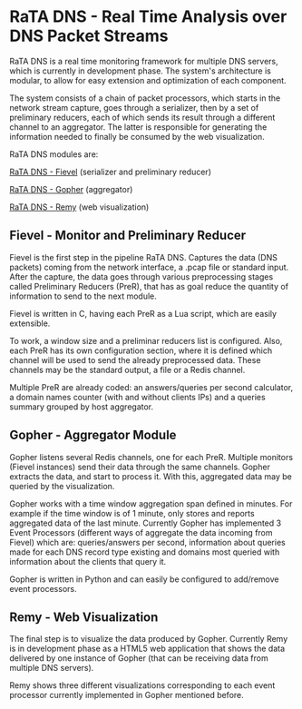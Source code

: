 # RaTA DNS - Real Time Analysis over DNS Packet Streams

RaTA DNS is a real time monitoring framework for multiple DNS servers, which is currently in development phase. The system's architecture is modular, to allow for easy extension and optimization of each component.

The system consists of a chain of packet processors, which starts in the network stream capture, goes through a serializer, then by a set of preliminary reducers, each of which sends its result through a different channel to an aggregator. The latter is responsible for generating the information needed to finally be consumed by the web visualization.

RaTA DNS modules are:

[RaTA DNS - Fievel](https://github.com/niclabs/ratadns-fievel) (serializer and preliminary reducer)

[RaTA DNS - Gopher](https://github.com/niclabs/ratadns-gopher) (aggregator)

[RaTA DNS - Remy](https://github.com/niclabs/ratadns-remy) (web visualization)

## Fievel - Monitor and Preliminary Reducer

Fievel is the first step in the pipeline RaTA DNS. Captures the data (DNS packets) coming from the network interface, a .pcap file or standard input. After the capture, the data goes through various preprocessing stages called Preliminary Reducers (PreR), that has as goal reduce the quantity of information to send to the next module.

Fievel is written in C, having each PreR as a Lua script, which are easily extensible.

To work, a window size and a preliminar reducers list is configured. Also, each PreR has its own configuration section, where it is defined which channel will be used to send the already preprocessed data. These channels may be the standard output, a file or a Redis channel.

Multiple PreR are already coded: an answers/queries per second calculator, a domain names counter (with and without clients IPs) and a queries summary grouped by host aggregator.

## Gopher - Aggregator Module

Gopher listens several Redis channels, one for each PreR. Multiple monitors (Fievel instances) send their data through the same channels. Gopher extracts the data, and start to process it. With this, aggregated data may be queried by the visualization.

Gopher works with a time window aggregation span defined in minutes. For example if the time window is of 1 minute, only stores and reports aggregated data of the last minute. Currently Gopher has implemented 3 Event Processors (different ways of aggregate the data incoming from Fievel) which are: queries/answers per second, information about queries made for each DNS record type existing and domains most queried with information about the clients that query it.

Gopher is written in Python and can easily be configured to add/remove event processors.

## Remy - Web Visualization

The final step is to visualize the data produced by Gopher. Currently Remy is in development phase as a HTML5 web application that shows the data delivered by one instance of Gopher (that can be receiving data from multiple DNS servers).

Remy shows three different visualizations corresponding to each event processor currently implemented in Gopher mentioned before.
